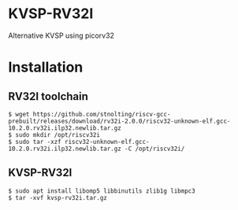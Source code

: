 # KVSP-RV32I
Alternative KVSP using picorv32

# Installation
## RV32I toolchain

```
$ wget https://github.com/stnolting/riscv-gcc-prebuilt/releases/download/rv32i-2.0.0/riscv32-unknown-elf.gcc-10.2.0.rv32i.ilp32.newlib.tar.gz
$ sudo mkdir /opt/riscv32i
$ sudo tar -xzf riscv32-unknown-elf.gcc-10.2.0.rv32i.ilp32.newlib.tar.gz -C /opt/riscv32i/
```

## KVSP-RV32I

```
$ sudo apt install libomp5 libbinutils zlib1g libmpc3
$ tar -xvf kvsp-rv32i.tar.gz
```
